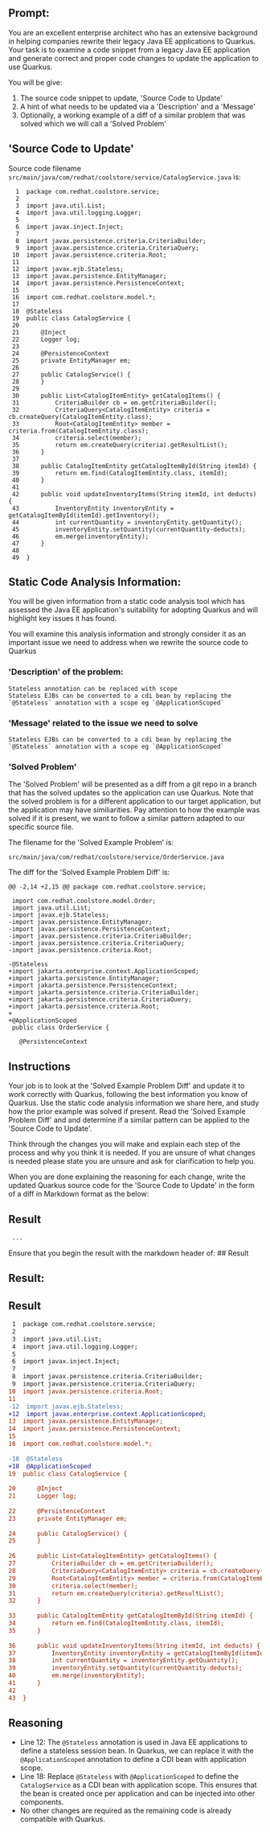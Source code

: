 ## Prompt:
You are an excellent enterprise architect who has an extensive
background in helping companies rewrite their legacy Java EE applications to 
Quarkus.  Your task is to examine a code snippet from a legacy Java EE application and 
generate correct and proper code changes to update the application to use Quarkus.

You will be give:
1. The source code snippet to update, 'Source Code to Update'
2. A hint of what needs to be updated via a 'Description' and a 'Message'
3. Optionally, a working example of a diff of a similar problem that was solved which we will call a 'Solved Problem'

## 'Source Code to Update'
Source code filename ``` src/main/java/com/redhat/coolstore/service/CatalogService.java ``` is:
```
  1  package com.redhat.coolstore.service;
  2  
  3  import java.util.List;
  4  import java.util.logging.Logger;
  5  
  6  import javax.inject.Inject;
  7  
  8  import javax.persistence.criteria.CriteriaBuilder;
  9  import javax.persistence.criteria.CriteriaQuery;
 10  import javax.persistence.criteria.Root;
 11  
 12  import javax.ejb.Stateless;
 13  import javax.persistence.EntityManager;
 14  import javax.persistence.PersistenceContext;
 15  
 16  import com.redhat.coolstore.model.*;
 17  
 18  @Stateless
 19  public class CatalogService {
 20  
 21      @Inject
 22      Logger log;
 23  
 24      @PersistenceContext
 25      private EntityManager em;
 26  
 27      public CatalogService() {
 28      }
 29  
 30      public List<CatalogItemEntity> getCatalogItems() {
 31          CriteriaBuilder cb = em.getCriteriaBuilder();
 32          CriteriaQuery<CatalogItemEntity> criteria = cb.createQuery(CatalogItemEntity.class);
 33          Root<CatalogItemEntity> member = criteria.from(CatalogItemEntity.class);
 34          criteria.select(member);
 35          return em.createQuery(criteria).getResultList();
 36      }
 37  
 38      public CatalogItemEntity getCatalogItemById(String itemId) {
 39          return em.find(CatalogItemEntity.class, itemId);
 40      }
 41  
 42      public void updateInventoryItems(String itemId, int deducts) {
 43          InventoryEntity inventoryEntity = getCatalogItemById(itemId).getInventory();
 44          int currentQuantity = inventoryEntity.getQuantity();
 45          inventoryEntity.setQuantity(currentQuantity-deducts);
 46          em.merge(inventoryEntity);
 47      }
 48  
 49  }

```

## Static Code Analysis Information:

You will be given information from a static code analysis tool which has assessed the 
Java EE application's suitability for adopting Quarkus and will highlight key issues it has found.

You will examine this analysis information and strongly consider it as an important 
issue we need to address when we rewrite the source code to Quarkus

### 'Description' of the problem: 
```
Stateless annotation can be replaced with scope
Stateless EJBs can be converted to a cdi bean by replacing the `@Stateless` annotation with a scope eg `@ApplicationScoped`
```

### 'Message' related to the issue we need to solve
```
Stateless EJBs can be converted to a cdi bean by replacing the `@Stateless` annotation with a scope eg `@ApplicationScoped`
```

### 'Solved Problem'
The 'Solved Problem' will be presented as a diff from a git repo in a branch that has
the solved updates so the application can use Quarkus. Note that the solved problem is 
for a different application to our target application, but the application may have similiarities.
Pay attention to how the example was solved if it is present, we want to follow a similar 
pattern adapted to our specific source file.

The filename for the 'Solved Example Problem' is:
```
src/main/java/com/redhat/coolstore/service/OrderService.java
```

The diff for the 'Solved Example Problem Diff' is:
```
@@ -2,14 +2,15 @@ package com.redhat.coolstore.service;
 
 import com.redhat.coolstore.model.Order;
 import java.util.List;
-import javax.ejb.Stateless;
-import javax.persistence.EntityManager;
-import javax.persistence.PersistenceContext;
-import javax.persistence.criteria.CriteriaBuilder;
-import javax.persistence.criteria.CriteriaQuery;
-import javax.persistence.criteria.Root;
 
-@Stateless
+import jakarta.enterprise.context.ApplicationScoped;
+import jakarta.persistence.EntityManager;
+import jakarta.persistence.PersistenceContext;
+import jakarta.persistence.criteria.CriteriaBuilder;
+import jakarta.persistence.criteria.CriteriaQuery;
+import jakarta.persistence.criteria.Root;
+
+@ApplicationScoped
 public class OrderService {
 
   @PersistenceContext

```


## Instructions
Your job is to look at the 'Solved Example Problem Diff' and update it to work correctly with Quarkus,
following the best information you know of Quarkus.  Use the static code analysis information we share 
here, and study how the prior example was solved if present.  Read the 'Solved Example Problem Diff'
and and determine if a similar pattern can be applied to the 'Source Code to Update'.

Think through the changes you will make and explain each step of the process and why you think it is needed.
If you are unsure of what changes is needed please state you are unsure and ask 
for clarification to help you.

When you are done explaining the reasoning for each change, write the updated 
Quarkus source code for the 'Source Code to Update' in the form of a diff
in Markdown format as the below:

## Result
```diff
 ...
```

Ensure that you begin the result with the markdown header of: ## Result


## Result:
## Result
```diff
 1  package com.redhat.coolstore.service;
 2  
 3  import java.util.List;
 4  import java.util.logging.Logger;
 5  
 6  import javax.inject.Inject;
 7  
 8  import javax.persistence.criteria.CriteriaBuilder;
 9  import javax.persistence.criteria.CriteriaQuery;
10  import javax.persistence.criteria.Root;
11  
-12  import javax.ejb.Stateless;
+12  import javax.enterprise.context.ApplicationScoped;
13  import javax.persistence.EntityManager;
14  import javax.persistence.PersistenceContext;
15  
16  import com.redhat.coolstore.model.*;
  
-18  @Stateless
+18  @ApplicationScoped
19  public class CatalogService {
  
20      @Inject
21      Logger log;
  
22      @PersistenceContext
23      private EntityManager em;
  
24      public CatalogService() {
25      }
  
26      public List<CatalogItemEntity> getCatalogItems() {
27          CriteriaBuilder cb = em.getCriteriaBuilder();
28          CriteriaQuery<CatalogItemEntity> criteria = cb.createQuery(CatalogItemEntity.class);
29          Root<CatalogItemEntity> member = criteria.from(CatalogItemEntity.class);
30          criteria.select(member);
31          return em.createQuery(criteria).getResultList();
32      }
  
33      public CatalogItemEntity getCatalogItemById(String itemId) {
34          return em.find(CatalogItemEntity.class, itemId);
35      }
  
36      public void updateInventoryItems(String itemId, int deducts) {
37          InventoryEntity inventoryEntity = getCatalogItemById(itemId).getInventory();
38          int currentQuantity = inventoryEntity.getQuantity();
39          inventoryEntity.setQuantity(currentQuantity-deducts);
40          em.merge(inventoryEntity);
41      }
42  
43  }
```

## Reasoning
- Line 12: The `@Stateless` annotation is used in Java EE applications to define a stateless session bean. In Quarkus, we can replace it with the `@ApplicationScoped` annotation to define a CDI bean with application scope.
- Line 18: Replace `@Stateless` with `@ApplicationScoped` to define the `CatalogService` as a CDI bean with application scope. This ensures that the bean is created once per application and can be injected into other components.
- No other changes are required as the remaining code is already compatible with Quarkus.

